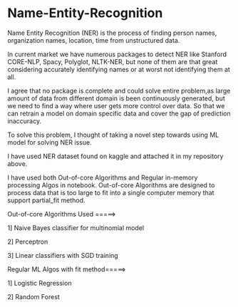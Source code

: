 # Name-Entity-Recognition

Name Entity Recognition (NER) is the process of finding person names, organization names, location, time from unstructured data.

In current market we have numerous packages to detect NER like Stanford CORE-NLP, Spacy, Polyglot, NLTK-NER, but none of them are that great considering accurately identifying names or at worst not identifying them at all.

I agree that no package is complete and could solve entire problem,as large amount of data from different domain is been continuously generated, but we need to find a way where user gets more control over data. So that we can retrain a model on domain specific data and cover the gap of prediction inaccuracy.

To solve this problem, I thought of taking a novel step towards using ML model for solving NER issue.

I have used NER dataset found on kaggle and attached it in my repository above.

 I have used both Out-of-core Algorithms and Regular in-memory processing Algos in notebook.
 Out-of-core Algorithms are designed to process data that is too large to fit into a single computer memory that support partial_fit method.
 
Out-of-core Algorithms Used =====>

1] Naive Bayes classifier for multinomial model

2] Perceptron

3] Linear classifiers with SGD training


Regular ML Algos with fit method=====>

1] Logistic Regression

2] Random Forest
